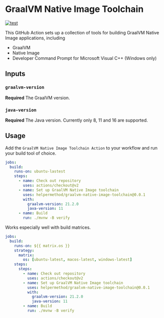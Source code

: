 # GraalVM Native Image Toolchain

[![test](https://github.com/helpermethod/graalvm-native-image-toolchain/workflows/test.yml/badge.svg)](github.com/helpermethod/graalvm-native-image-toolchain/workflows/test.yml)


This GitHub Action sets up a collection of tools for building GraalVM Native Image applications, including

* GraalVM
* Native Image
* Developer Command Prompt for Microsoft Visual C++ (Windows only)

## Inputs

### `graalvm-version`

**Required** The GraalVM version.

### `java-version`

**Required** The Java version. Currently only 8, 11 and 16 are supported.

## Usage

Add the `GraalVM Native Image Toolchain Action` to your workflow and run your build tool of choice.

```yml
jobs:
  build:
    runs-on: ubuntu-lastest
    steps:
      - name: Check out repository
        uses: actions/checkout@v2
      - name: Set up GraalVM Native Image toolchain
        uses: helpermethod/graalvm-native-image-toolchain@0.0.1
        with:
          graalvm-version: 21.2.0
          java-version: 11
      - name: Build
        run: ./mvnw -B verify 
```

Works especially well with build matrices.

```yml
jobs:
  build:
    runs-on: ${{ matrix.os }}
    strategy:
      matrix:
        os: [ubuntu-latest, macos-latest, windows-latest]
    steps:
      steps:
        - name: Check out repository
          uses: actions/checkout@v2
        - name: Set up GraalVM Native Image toolchain
          uses: helpermethod/graalvm-native-image-toolchain@0.0.1
          with:
            graalvm-version: 21.2.0
            java-version: 11
        - name: Build
          run: ./mvnw -B verify
```
